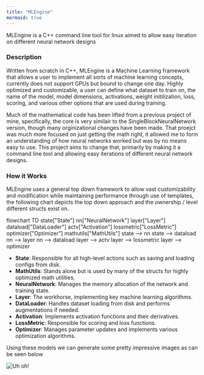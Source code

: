 ```yaml
---
title: "MLEngine"
mermaid: true
---
```


MLEngine is a C++ command line tool for linux aimed to allow easy iteration on different neural network designs

### Description
Written from scratch in C++, MLEngine is a Machine Learning framework that allows a user to implement all sorts of machine 
learning concepts, currently does not support GPUs but bound to change one day. Highly optimized and customizable, a user 
can define what dataset to train on, the name of the model, model dimensions, activations, weight initilization, loss, scoring, 
and various other options that are used during training.

Much of the mathematical code has been lifted from a previous project of mine, specifically, the core is very similair to the 
SingleBlockNeuralNetwork version, though many orginizational changes have been made. That proejct was much more focused on just 
getting the math right, it allowed me to form an understanding of how neural networks worked but was by no means easy to use. 
This project aims to change that, primarily by making it a command line tool and allowing easy iterations of different neural 
network designs.  

### How it Works
MLEngine uses a general top down framework to allow vast customizability and modification while maintaining performance through 
use of templates, the following chart depicts the top down approach and the ownership / level different structs exist on.

<div class="mermaid">
flowchart TD
    state["State"]
    nn["NeuralNetwork"]
    layer["Layer"]
    dataload["DataLoader"]
    actv["Activation"]
    lossmetric["LossMetric"]
    optimizer["Optimizer"]
    mathutils["MathUtils"]
    state --> nn
    state --> dataload
    nn --> layer
    nn --> dataload
    layer --> actv
    layer --> lossmetric
    layer --> optimizer
</div>

- **State**: Responsible for all high-level actions such as saving and loading configs from disk.</li>
- **MathUtils**: Stands alone but is used by many of the structs for highly optimized math utilities.</li>
- **NeuralNetwork**: Manages the memory allocation of the network and training state.</li>
- **Layer**: The workhorse, implementing key machine learning algorithms.</li>
- **DataLoader**: Handles dataset loading from disk and performs augmentations if needed.</li>
- **Activation**: Implements activation functions and their derivatives.</li>
- **LossMetric**: Responsible for scoring and loss functions.</li>
- **Optimizer**: Manages parameter updates and implements various optimization algorithms.</li>

Using these models we can generate some pretty impressive images as can be seen below

![Uh oh!](/images/mandleimage.png)
